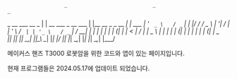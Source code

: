                       _                           _                           _       
  _ __ ___     __ _  | | __   ___   _ __   ___   | |__     __ _   _ __     __| |  ___ 
 | '_ ` _ \   / _` | | |/ /  / _ \ | '__| / __|  | '_ \   / _` | | '_ \   / _` | / __|
 | | | | | | | (_| | |   <  |  __/ | |    \__ \  | | | | | (_| | | | | | | (_| | \__ \
 |_| |_| |_|  \__,_| |_|\_\  \___| |_|    |___/  |_| |_|  \__,_| |_| |_|  \__,_| |___/
                                                                                      


메이커스 핸즈 T3000 로봇암을 위한 코드와 앱이 있는 페이지입니다.

현재 프로그램들은 2024.05.17에 업데이트 되었습니다.
